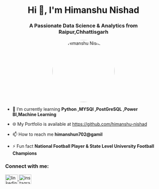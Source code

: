 <h1 align="center">Hi 👋, I'm  Himanshu Nishad</h1>
<h3 align="center">A Passionate Data Science & Analytics from Raipur,Chhattisgarh </h3>

<p align="center">
  <img src=""https://github.com/himanshu-nishad/my-image/blob/main/popplu.JPG"" alt="Himanshu Nishad" width="200" style="border-radius:50%;"/>
</p>

- 🌱 I’m currently learning **Python ,MYSQl ,PostGreSQL ,Power BI,Machine Learning**
  
- 🌐 My Portfolio is available at https://github.com/himanshu-nishad

- 📫 How to reach me **himanshun702@gamil**

- ⚡ Fun fact **National Football Player & State Level University Football Champions**

<h3 align="left">Connect with me:</h3>
<p align="left">
  <a href="https://www.linkedin.com/in/himanshu-nishad/" target="blank">
    <img align="center" src="https://cdn.jsdelivr.net/npm/simple-icons@3.0.1/icons/linkedin.svg" alt="linkedin" height="30" width="40" />
  </a>
  <a href="https://instagram.com/[your-instagram-profile]" target="blank">
    <img align="center" src="https://cdn.jsdelivr.net/npm/simple-icons@3.0.1/icons/instagram.svg" alt="instagram" height="30" width="40" />
  </a>
</p>

